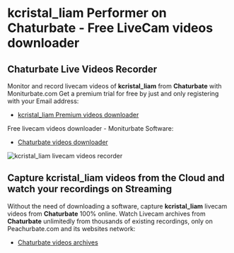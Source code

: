 # kcristal_liam Performer on Chaturbate - Free LiveCam videos downloader

## Chaturbate Live Videos Recorder

Monitor and record livecam videos of **kcristal_liam** from **Chaturbate** with Moniturbate.com
Get a premium trial for free by just and only registering with your Email address:
* [kcristal_liam Premium videos downloader](https://moniturbate.com/request-demo-licence-key.html)

Free livecam videos downloader - Moniturbate Software:
* [Chaturbate videos downloader](https://moniturbate.com/moniturbate-download-software.html)

![kcristal_liam livecam videos recorder](https://peachurnet.com/templates/moniturbate-software.png)


## Capture kcristal_liam videos from the Cloud and watch your recordings on Streaming

Without the need of downloading a software, capture **kcristal_liam** livecam videos from **Chaturbate** 100% online.
Watch Livecam archives from **Chaturbate** unlimitedly from thousands of existing recordings, only on Peachurbate.com and its websites network:
* [Chaturbate videos archives](https://peachurnet.com/)